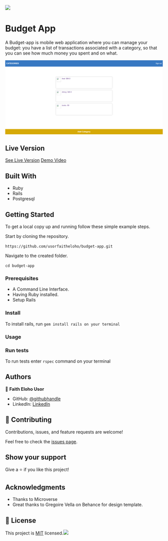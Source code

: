 ![](https://img.shields.io/badge/Microverse-blueviolet)

# Budget App

A Budget-app is mobile web application where you can manage your budget: you have a list of transactions associated with a category, so that you can see how much money you spent and on what.

![screenshot](./screenshot-1.png)


## Live Version

[See Live Version](https://sleepy-citadel-97161.herokuapp.com/)
[Demo Video](https://www.loom.com/share/ec7f63d37cfe46a8a86d93c277fd53f4)
## Built With

- Ruby
- Rails
- Postgresql

## Getting Started


To get a local copy up and running follow these simple example steps.

Start by cloning the repository.

`https://github.com/usorfaitheloho/budget-app.git`

Navigate to the created folder.

`cd budget-app`

### Prerequisites

- A Command Line Interface.
- Having Ruby installed.
- Setup Rails

### Install

To install rails, run `gem install rails on your terminal`

### Usage

### Run tests

To run tests enter `rspec` command on your terminal

## Authors

👤 **Faith Eloho Usor**

- GitHub: [@githubhandle](https://github.com/usorfaitheloho)
- LinkedIn: [LinkedIn](https://www.linkedin.com/in/faith-usor-16)


## 🤝 Contributing

Contributions, issues, and feature requests are welcome!

Feel free to check the [issues page](../../issues/).

## Show your support

Give a ⭐️ if you like this project!

## Acknowledgments

- Thanks to Microverse
- Great thanks to Gregoire Vella on Behance for design template.

## 📝 License

This project is [MIT](./MIT.md) licensed.![](https://img.shields.io/badge/Microverse-blueviolet)